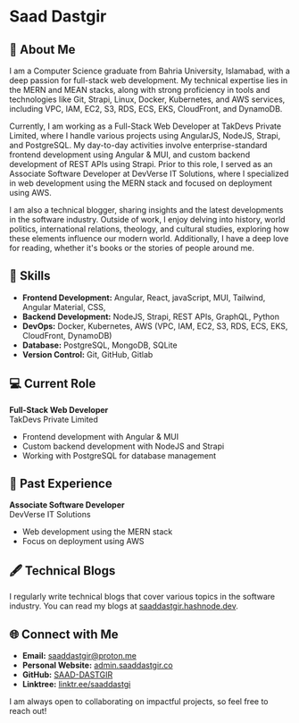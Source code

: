 # Saad Dastgir

## 👋 About Me

I am a Computer Science graduate from Bahria University, Islamabad, with a deep passion for full-stack web development. My technical expertise lies in the MERN and MEAN stacks, along with strong proficiency in tools and technologies like Git, Strapi, Linux, Docker, Kubernetes, and AWS services, including VPC, IAM, EC2, S3, RDS, ECS, EKS, CloudFront, and DynamoDB.

Currently, I am working as a Full-Stack Web Developer at TakDevs Private Limited, where I handle various projects using AngularJS, NodeJS, Strapi, and PostgreSQL. My day-to-day activities involve enterprise-standard frontend development using Angular & MUI, and custom backend development of REST APIs using Strapi. Prior to this role, I served as an Associate Software Developer at DevVerse IT Solutions, where I specialized in web development using the MERN stack and focused on deployment using AWS.

I am also a technical blogger, sharing insights and the latest developments in the software industry. Outside of work, I enjoy delving into history, world politics, international relations, theology, and cultural studies, exploring how these elements influence our modern world. Additionally, I have a deep love for reading, whether it's books or the stories of people around me.

## 🔧 Skills

- **Frontend Development:** Angular, React, javaScript, MUI, Tailwind, Angular Material, CSS,
- **Backend Development:** NodeJS, Strapi, REST APIs, GraphQL, Python
- **DevOps:** Docker, Kubernetes, AWS (VPC, IAM, EC2, S3, RDS, ECS, EKS, CloudFront, DynamoDB)
- **Database:** PostgreSQL, MongoDB, SQLite
- **Version Control:** Git, GitHub, Gitlab

## 💻 Current Role

**Full-Stack Web Developer**  
TakDevs Private Limited

- Frontend development with Angular & MUI
- Custom backend development with NodeJS and Strapi
- Working with PostgreSQL for database management

## 📝 Past Experience

**Associate Software Developer**  
DevVerse IT Solutions

- Web development using the MERN stack
- Focus on deployment using AWS

## 🖋️ Technical Blogs

I regularly write technical blogs that cover various topics in the software industry. You can read my blogs at [saaddastgir.hashnode.dev](https://saaddastgir.hashnode.dev).

## 🌐 Connect with Me

- **Email:** saaddastgir@proton.me
- **Personal Website:** [admin.saaddastgir.co](https://admin.saaddastgir.co)
- **GitHub:** [SAAD-DASTGIR](https://github.com/SAAD-DASTGIR)
- **Linktree:** [linktr.ee/saaddastgi](https://linktr.ee/saaddastgi)

I am always open to collaborating on impactful projects, so feel free to reach out!

<!---
SAAD-DASTGIR/SAAD-DASTGIR is a ✨ special ✨ repository because its `README.md` (this file) appears on your GitHub profile.
You can click the Preview link to take a look at your changes.
--->
